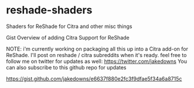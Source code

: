 # reshade-shaders
Shaders for ReShade for Citra and other misc things

Gist Overview of adding Citra Support for ReShade

NOTE: i'm currently working on packaging all this up into a Citra add-on for ReShade. I'll post on reshade / citra subreddits when it's ready. feel free to follow me on twitter for updates as well: https://twitter.com/jakedowns You can also subscribe to this github repo for updates

https://gist.github.com/jakedowns/e6637f880e2fc3f9dfae5f34a6a8715c
